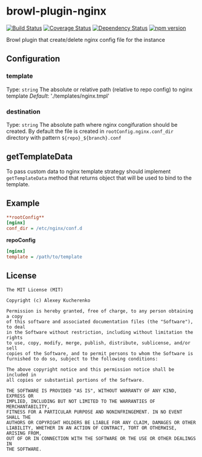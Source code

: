 # browl-plugin-nginx

[![Build Status](https://travis-ci.org/killmenot/browl-plugin-nginx.svg?branch=master)](https://travis-ci.org/killmenot/browl-plugin-nginx) [![Coverage Status](https://coveralls.io/repos/github/killmenot/browl-nginx/badge.svg?branch=master)](https://coveralls.io/github/killmenot/browl-plugin-nginx?branch=master) [![Dependency Status](https://david-dm.org/killmenot/browl-plugin-nginx.svg)](https://david-dm.org/killmenot/browl-plugin-nginx) [![npm version](https://img.shields.io/npm/v/browl-plugin-nginx.svg)](https://www.npmjs.com/package/browl-plugin-nginx)

Browl plugin that create/delete nginx config file for the instance


## Configuration

### template
Type: `string`
The absolute or relative path (relative to repo config) to nginx template
*Default*: './templates/nginx.tmpl'

### destination
Type: `string`
The absolute path where nginx congifuration should be created. By default the file is created in `rootConfig.nginx.conf_dir` directory with pattern `${repo}_${branch}.conf`


## getTemplateData

To pass custom data to nginx template strategy should implement `getTemplateData` method that returns object that will be used to bind to the template.


## Example

```ini
**rootConfig**
[nginx]
conf_dir = /etc/nginx/conf.d
```

**repoConfig**
```ini
[nginx]
template = /path/to/template
```

## License

    The MIT License (MIT)

    Copyright (c) Alexey Kucherenko

    Permission is hereby granted, free of charge, to any person obtaining a copy
    of this software and associated documentation files (the "Software"), to deal
    in the Software without restriction, including without limitation the rights
    to use, copy, modify, merge, publish, distribute, sublicense, and/or sell
    copies of the Software, and to permit persons to whom the Software is
    furnished to do so, subject to the following conditions:

    The above copyright notice and this permission notice shall be included in
    all copies or substantial portions of the Software.

    THE SOFTWARE IS PROVIDED "AS IS", WITHOUT WARRANTY OF ANY KIND, EXPRESS OR
    IMPLIED, INCLUDING BUT NOT LIMITED TO THE WARRANTIES OF MERCHANTABILITY,
    FITNESS FOR A PARTICULAR PURPOSE AND NONINFRINGEMENT. IN NO EVENT SHALL THE
    AUTHORS OR COPYRIGHT HOLDERS BE LIABLE FOR ANY CLAIM, DAMAGES OR OTHER
    LIABILITY, WHETHER IN AN ACTION OF CONTRACT, TORT OR OTHERWISE, ARISING FROM,
    OUT OF OR IN CONNECTION WITH THE SOFTWARE OR THE USE OR OTHER DEALINGS IN
    THE SOFTWARE.
